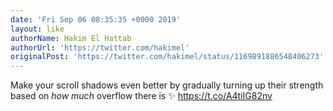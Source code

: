 ```yaml
---
date: 'Fri Sep 06 08:35:35 +0000 2019'
layout: like
authorName: Hakim El Hattab
authorUrl: 'https://twitter.com/hakimel'
originalPost: 'https://twitter.com/hakimel/status/1169891886548406273'
---
```

Make your scroll shadows even better by gradually turning up their strength based on *how much* overflow there is ✨ https://t.co/A4tiIG82nv